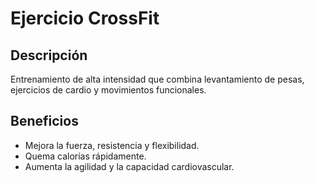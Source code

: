 # Ejercicio CrossFit

## Descripción
Entrenamiento de alta intensidad que combina levantamiento de pesas, ejercicios de cardio y movimientos funcionales.

## Beneficios
- Mejora la fuerza, resistencia y flexibilidad.
- Quema calorías rápidamente.
- Aumenta la agilidad y la capacidad cardiovascular.